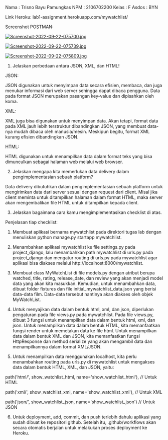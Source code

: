 Nama    : Trisno Bayu Pamungkas
NPM     : 2106702200
Kelas   : F
Asdos   : BYN

Link Heroku: lab1-assignment.herokuapp.com/mywatchlist/


Screenshot POSTMAN:

[![Screenshot-2022-09-22-075700.jpg](https://i.postimg.cc/c1hT5qJY/Screenshot-2022-09-22-075700.jpg)](https://postimg.cc/rzdSKPxF)

[![Screenshot-2022-09-22-075739.jpg](https://i.postimg.cc/kMLNHnm2/Screenshot-2022-09-22-075739.jpg)](https://postimg.cc/LhBZYFhS)

[![Screenshot-2022-09-22-075809.jpg](https://i.postimg.cc/4dDKWx9Z/Screenshot-2022-09-22-075809.jpg)](https://postimg.cc/vgvHBMhS)

1) Jelaskan perbedaan antara JSON, XML, dan HTML!

JSON: 

JSON digunakan untuk menyimpan data secara efisien, membaca, dan juga menukar informasi dari web server sehingga dapat dibaca pengguna. Data pada format JSON merupakan pasangan key-value dan dipisahkan oleh koma.


XML:

XML juga bisa digunakan untuk menyimpan data. Akan tetapi, format data pada XML jauh lebih terstruktur dibandingkan JSON, yang membuat data-nya mudah dibaca oleh manusia/mesin. Meskipun begitu, format XML kurang efisien dibandingkan JSON.


HTML:

HTML digunakan untuk menampilkan data dalam format teks yang bisa dimunculkan sebagai halaman web melalui web browser.


2) Jelaskan mengapa kita memerlukan data delivery dalam pengimplementasian sebuah platform?

Data delivery dibutuhkan dalam pengimplementasian sebuah platform untuk mengirimkan data dari server sesuai dengan request dari client. Misal jika client meminta untuk ditampilkan halaman dalam format HTML, maka server akan mengembalikan file HTML untuk ditampilkan kepada client.


3) Jelaskan bagaimana cara kamu mengimplementasikan checklist di atas.

Penjelasan tiap checklist:

1. Membuat aplikasi bernama mywatchlist pada direktori tugas lab dengan menuliskan python manage.py startapp mywatchlist.


2. Menambahkan aplikasi mywatchlist ke file settings.py pada project_django, lalu menambahkan path mywatchlist di urls.py pada project_django dan mengatur routing di urls.py pada mywatchlist agar aplikasi bisa diakses melalui http://localhost:8000/mywatchlist.


3. Membuat class MyWatchList di file models.py dengan atribut berupa watched, title, rating, release_date, dan review yang akan menjadi model data yang akan kita masukkan. Kemudian, untuk menambahkan data, dibuat folder fixtures dan file initial_mywatchlist_data.json yang berisi data-data film. Data-data tersebut nantinya akan diakses oleh objek MyWatchList.


4. Untuk menyajikan data dalam bentuk html, xml, dan json, diperlukan pengaturan pada file views.py pada mywatchlist. Pada file views.py, dibuat 3 fungsi untuk menampilkan data dalam bentuk html, xml, dan json. Untuk menampilkan data dalam bentuk HTML, kita memanfaatkan fungsi render untuk memetakan data ke file html. Untuk menampilkan data dalam bentuk XML dan JSON, kita memanfaatkan fungsi HttpResponse dan method serialize yang akan mengambil data dan menampilkannya dalam format XML/JSON.


5. Untuk menampilkan data menggunakan localhost, kita perlu menambahkan routing pada urls.py di mywatchlist untuk mengakses data dalam bentuk HTML, XML, dan JSON, yaitu:


path('html/', show_watchlist_html, name='show_watchlist_html'), // Untuk HTML

path('xml/', show_watchlist_xml, name='show_watchlist_xml'), // Untuk XML

path('json/', show_watchlist_json, name='show_watchlist_json') // Untuk JSON


6. Untuk deployment, add, commit, dan push terlebih dahulu aplikasi yang sudah dibuat ke repositori github. Setelah itu, .github/workflows akan secara otomatis berjalan untuk melakukan proses deployment ke Heroku.